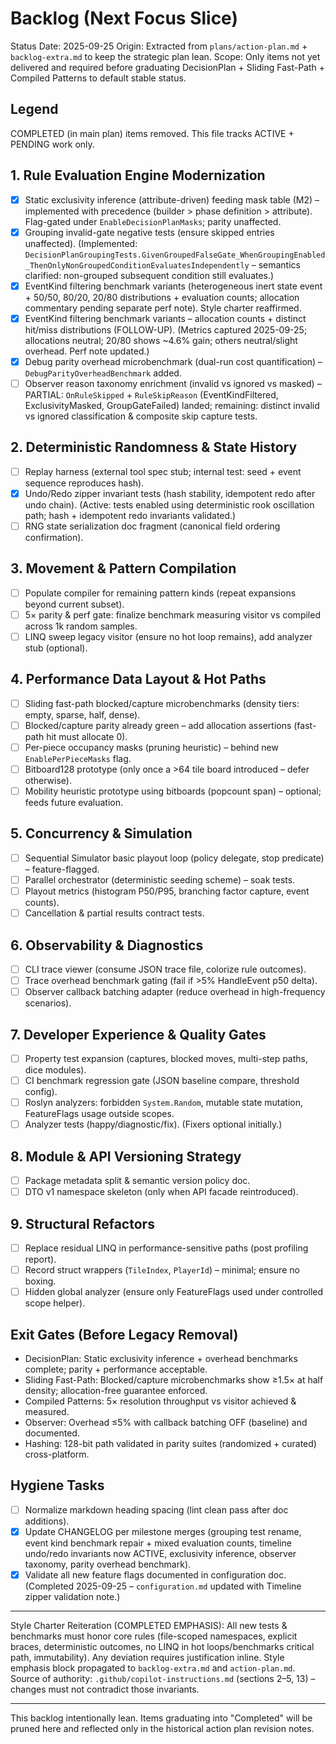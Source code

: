 # Backlog (Next Focus Slice)

Status Date: 2025-09-25
Origin: Extracted from `plans/action-plan.md` + `backlog-extra.md` to keep the strategic plan lean.
Scope: Only items not yet delivered and required before graduating DecisionPlan + Sliding Fast-Path + Compiled Patterns to default stable status.

## Legend

COMPLETED (in main plan) items removed. This file tracks ACTIVE + PENDING work only.

## 1. Rule Evaluation Engine Modernization

- [x] Static exclusivity inference (attribute-driven) feeding mask table (M2) – implemented with precedence (builder > phase definition > attribute). Flag-gated under `EnableDecisionPlanMasks`; parity unaffected.
- [x] Grouping invalid-gate negative tests (ensure skipped entries unaffected). (Implemented: `DecisionPlanGroupingTests.GivenGroupedFalseGate_WhenGroupingEnabled_ThenOnlyNonGroupedConditionEvaluatesIndependently` – semantics clarified: non-grouped subsequent condition still evaluates.)
- [x] EventKind filtering benchmark variants (heterogeneous inert state event + 50/50, 80/20, 20/80 distributions + evaluation counts; allocation commentary pending separate perf note). Style charter reaffirmed.
- [x] EventKind filtering benchmark variants – allocation counts + distinct hit/miss distributions (FOLLOW-UP). (Metrics captured 2025-09-25; allocations neutral; 20/80 shows ~4.6% gain; others neutral/slight overhead. Perf note updated.)
- [x] Debug parity overhead microbenchmark (dual-run cost quantification) – `DebugParityOverheadBenchmark` added.
- [ ] Observer reason taxonomy enrichment (invalid vs ignored vs masked) – PARTIAL: `OnRuleSkipped` + `RuleSkipReason` (EventKindFiltered, ExclusivityMasked, GroupGateFailed) landed; remaining: distinct invalid vs ignored classification & composite skip capture tests.

## 2. Deterministic Randomness & State History

- [ ] Replay harness (external tool spec stub; internal test: seed + event sequence reproduces hash).
- [x] Undo/Redo zipper invariant tests (hash stability, idempotent redo after undo chain). (Active: tests enabled using deterministic rook oscillation path; hash + idempotent redo invariants validated.)
- [ ] RNG state serialization doc fragment (canonical field ordering confirmation).

## 3. Movement & Pattern Compilation

- [ ] Populate compiler for remaining pattern kinds (repeat expansions beyond current subset).
- [ ] 5× parity & perf gate: finalize benchmark measuring visitor vs compiled across 1k random samples.
- [ ] LINQ sweep legacy visitor (ensure no hot loop remains), add analyzer stub (optional).

## 4. Performance Data Layout & Hot Paths

- [ ] Sliding fast-path blocked/capture microbenchmarks (density tiers: empty, sparse, half, dense).
- [ ] Blocked/capture parity already green – add allocation assertions (fast-path hit must allocate 0).
- [ ] Per-piece occupancy masks (pruning heuristic) – behind new `EnablePerPieceMasks` flag.
- [ ] Bitboard128 prototype (only once a >64 tile board introduced – defer otherwise).
- [ ] Mobility heuristic prototype using bitboards (popcount span) – optional; feeds future evaluation.

## 5. Concurrency & Simulation

- [ ] Sequential Simulator basic playout loop (policy delegate, stop predicate) – feature-flagged.
- [ ] Parallel orchestrator (deterministic seeding scheme) – soak tests.
- [ ] Playout metrics (histogram P50/P95, branching factor capture, event counts).
- [ ] Cancellation & partial results contract tests.

## 6. Observability & Diagnostics

- [ ] CLI trace viewer (consume JSON trace file, colorize rule outcomes).
- [ ] Trace overhead benchmark gating (fail if >5% HandleEvent p50 delta).
- [ ] Observer callback batching adapter (reduce overhead in high-frequency scenarios).

## 7. Developer Experience & Quality Gates

- [ ] Property test expansion (captures, blocked moves, multi-step paths, dice modules).
- [ ] CI benchmark regression gate (JSON baseline compare, threshold config).
- [ ] Roslyn analyzers: forbidden `System.Random`, mutable state mutation, FeatureFlags usage outside scopes.
- [ ] Analyzer tests (happy/diagnostic/fix). (Fixers optional initially.)

## 8. Module & API Versioning Strategy

- [ ] Package metadata split & semantic version policy doc.
- [ ] DTO v1 namespace skeleton (only when API facade reintroduced).

## 9. Structural Refactors

- [ ] Replace residual LINQ in performance-sensitive paths (post profiling report).
- [ ] Record struct wrappers (`TileIndex`, `PlayerId`) – minimal; ensure no boxing.
- [ ] Hidden global analyzer (ensure only FeatureFlags used under controlled scope helper).

## Exit Gates (Before Legacy Removal)

- DecisionPlan: Static exclusivity inference + overhead benchmarks complete; parity + performance acceptable.
- Sliding Fast-Path: Blocked/capture microbenchmarks show ≥1.5× at half density; allocation-free guarantee enforced.
- Compiled Patterns: 5× resolution throughput vs visitor achieved & measured.
- Observer: Overhead ≤5% with callback batching OFF (baseline) and documented.
- Hashing: 128-bit path validated in parity suites (randomized + curated) cross-platform.

## Hygiene Tasks

- [ ] Normalize markdown heading spacing (lint clean pass after doc additions).
- [x] Update CHANGELOG per milestone merges (grouping test rename, event kind benchmark repair + mixed evaluation counts, timeline undo/redo invariants now ACTIVE, exclusivity inference, observer taxonomy, parity overhead benchmark).
- [x] Validate all new feature flags documented in configuration doc. (Completed 2025-09-25 – `configuration.md` updated with Timeline zipper validation note.)

---
Style Charter Reiteration (COMPLETED EMPHASIS): All new tests & benchmarks must honor core rules (file-scoped namespaces, explicit braces, deterministic outcomes, no LINQ in hot loops/benchmarks critical path, immutability). Any deviation requires justification inline. Style emphasis block propagated to `backlog-extra.md` and `action-plan.md`. Source of authority: `.github/copilot-instructions.md` (sections 2–5, 13) – changes must not contradict those invariants.

---
This backlog intentionally lean. Items graduating into "Completed" will be pruned here and reflected only in the historical action plan revision notes.
